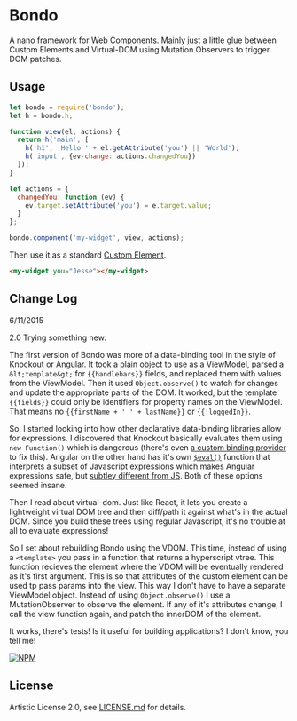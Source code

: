# Bondo
A nano framework for Web Components. Mainly just a little glue between Custom Elements and Virtual-DOM using Mutation Observers to trigger DOM patches.

## Usage

```js
let bondo = require('bondo');
let h = bondo.h;

function view(el, actions) {
  return h('main', [
    h('h1', 'Hello ' + el.getAttribute('you') || 'World'),
    h('input', {ev-change: actions.changedYou})
  ]);
}

let actions = {
  changedYou: function (ev) {
    ev.target.setAttribute('you') = e.target.value;
  }
};

bondo.component('my-widget', view, actions);
```

Then use it as a standard [Custom Element](https://w3c.github.io/webcomponents/spec/custom/). 

```html
<my-widget you="Jesse"></my-widget>
```

## Change Log

6/11/2015

2.0 Trying something new. 

The first version of Bondo was more of a data-binding tool in the style of Knockout or Angular. It took a plain object to use as a ViewModel, parsed a `&lt;template&gt;` for `{{handlebars}}` fields, and replaced them with values from the ViewModel. Then it used `Object.observe()` to watch for changes and update the appropriate parts of the DOM. It worked, but the template `{{fields}}` could only be identifiers for property names on the ViewModel. That means no `{{firstName + ' ' + lastName}}` or `{{!loggedIn}}`.

So, I started looking into how other declarative data-binding libraries allow for expressions. I discovered that Knockout basically evaluates them using `new Function()` which is dangerous (there's even [a custom binding provider](http://brianmhunt.github.io/articles/knockout-plus-content-security-policy) to fix this). Angular on the other hand has it's own [`$eval()`](https://docs.angularjs.org/api/ng/type/$rootScope.Scope#$eval) function that interprets a subset of Javascript expressions which makes Angular expressions safe, but [subtley different from JS](https://docs.angularjs.org/guide/expression#angular-expressions-vs-javascript-expressions). Both of these options seemed insane.

Then I read about virtual-dom. Just like React, it lets you create a lightweight virtual DOM tree and then diff/path it against what's in the actual DOM. Since you build these trees using regular Javascript, it's no trouble at all to evaluate expressions!

So I set about rebuilding Bondo using the VDOM. This time, instead of using a `<template>` you pass in a function that returns a hyperscript vtree. This function recieves the element where the VDOM will be eventually rendered as it's first argument. This is so that attributes of the custom element can be used tp pass params into the view. This way I don't have to have a separate ViewModel object. Instead of using `Object.observe()` I use a MutationObserver to observe the element. If any of it's attributes change, I call the view function again, and patch the innerDOM of the element.

It works, there's tests! Is it useful for building applications? I don't know, you tell me!

[![NPM](https://nodei.co/npm/bondo.png)](https://www.npmjs.com/package/bondo)

## License

Artistic License 2.0, see [LICENSE.md](http://github.com/jessehattabaugh/bondo/blob/master/LICENSE.md) for details.
